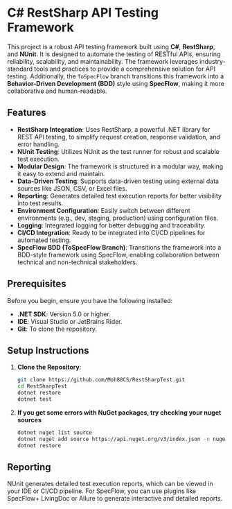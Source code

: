 # C# RestSharp API Testing Framework

This project is a robust API testing framework built using **C#**, **RestSharp**, and **NUnit**. It is designed to automate the testing of RESTful APIs, ensuring reliability, scalability, and maintainability. The framework leverages industry-standard tools and practices to provide a comprehensive solution for API testing. Additionally, the `ToSpecFlow` branch transitions this framework into a **Behavior-Driven Development (BDD)** style using **SpecFlow**, making it more collaborative and human-readable.

## Features

- **RestSharp Integration**: Uses RestSharp, a powerful .NET library for REST API testing, to simplify request creation, response validation, and error handling.
- **NUnit Testing**: Utilizes NUnit as the test runner for robust and scalable test execution.
- **Modular Design**: The framework is structured in a modular way, making it easy to extend and maintain.
- **Data-Driven Testing**: Supports data-driven testing using external data sources like JSON, CSV, or Excel files.
- **Reporting**: Generates detailed test execution reports for better visibility into test results.
- **Environment Configuration**: Easily switch between different environments (e.g., dev, staging, production) using configuration files.
- **Logging**: Integrated logging for better debugging and traceability.
- **CI/CD Integration**: Ready to be integrated into CI/CD pipelines for automated testing.
- **SpecFlow BDD (ToSpecFlow Branch)**: Transitions the framework into a BDD-style framework using SpecFlow, enabling collaboration between technical and non-technical stakeholders.

## Prerequisites

Before you begin, ensure you have the following installed:

- **.NET SDK**: Version 5.0 or higher.
- **IDE**: Visual Studio or JetBrains Rider.
- **Git**: To clone the repository.

## Setup Instructions

1. **Clone the Repository**:
   ```bash
   git clone https://github.com/Moh88CS/RestSharpTest.git
   cd RestSharpTest
   dotnet restore
   dotnet test

2. **If you get some errors with NuGet packages, try checking your nuget sources**
   ```bash
   dotnet nuget list source
   dotnet nuget add source https://api.nuget.org/v3/index.json -n nuget.org
   dotnet restore

## Reporting
NUnit generates detailed test execution reports, which can be viewed in your IDE or CI/CD pipeline. For SpecFlow, you can use plugins like SpecFlow+ LivingDoc or Allure to generate interactive and detailed reports.
